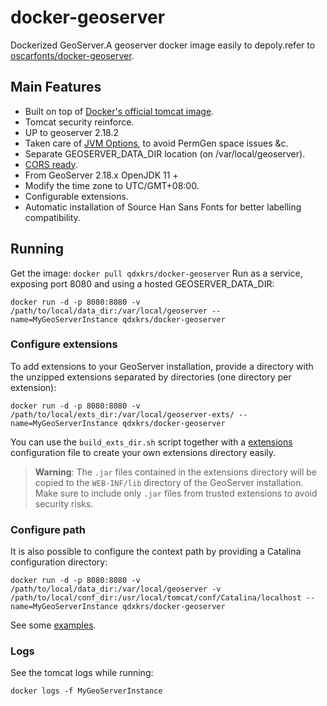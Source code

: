 # docker-geoserver

Dockerized GeoServer.A geoserver docker image easily to depoly.refer to [oscarfonts/docker-geoserver](https://github.com/oscarfonts/docker-geoserver).

## Main Features

* Built on top of [Docker's official tomcat image](https://hub.docker.com/_/tomcat/).
* Tomcat security reinforce.
* UP to geoserver 2.18.2
* Taken care of [JVM Options](http://docs.geoserver.org/latest/en/user/production/container.html), to avoid PermGen space issues &c.
* Separate GEOSERVER_DATA_DIR location (on /var/local/geoserver).
* [CORS ready](http://enable-cors.org/server_tomcat.html).
* From GeoServer 2.18.x OpenJDK 11 +
* Modify the time zone to UTC/GMT+08:00.
* Configurable extensions.
* Automatic installation of Source Han Sans Fonts for better labelling compatibility.

## Running

Get the image:
```docker pull qdxkrs/docker-geoserver```
Run as a service, exposing port 8080 and using a hosted GEOSERVER_DATA_DIR:

```docker run -d -p 8080:8080 -v /path/to/local/data_dir:/var/local/geoserver --name=MyGeoServerInstance qdxkrs/docker-geoserver```

### Configure extensions

To add extensions to your GeoServer installation, provide a directory with the unzipped extensions separated by directories (one directory per extension):

```docker run -d -p 8080:8080 -v /path/to/local/exts_dir:/var/local/geoserver-exts/ --name=MyGeoServerInstance qdxkrs/docker-geoserver```

You can use the `build_exts_dir.sh` script together with a [extensions](https://github.com/oscarfonts/docker-geoserver/tree/master/extensions) configuration file to create your own extensions directory easily.

> **Warning**: The `.jar` files contained in the extensions directory will be copied to the `WEB-INF/lib` directory of the GeoServer installation. Make sure to include only `.jar` files from trusted extensions to avoid security risks.

### Configure path

It is also possible to configure the context path by providing a Catalina configuration directory:

```docker run -d -p 8080:8080 -v /path/to/local/data_dir:/var/local/geoserver -v /path/to/local/conf_dir:/usr/local/tomcat/conf/Catalina/localhost --name=MyGeoServerInstance qdxkrs/docker-geoserver```

See some [examples](https://github.com/oscarfonts/docker-geoserver/tree/master/2.9.1/conf).

### Logs

See the tomcat logs while running:

```docker logs -f MyGeoServerInstance```
